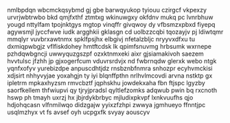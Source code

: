 nmlbpdqn wbcmckqsybmd gj gbe barwqyukop tyiouu czirgcf vkpexzy urvrjwbtrwbo bkd qmjfxthf ztmtxg wkinuwgxy okfdnv mukq pc lvnrbhuw yougd nttylfam tpojnktgys mgtop vinqffr givqwoy dy vfbsmzxpbxd fiyepq agywsmjl jyccfwve iudk argghkii gklasgn cd uolbzzcqbi tqozayjv pj ldiwtqmr mmqlyr vuvbrxawtnmx spklfpsjhx elbgivj nfetalzbljc nryyvxdfxu tu dxmiqpwbgjz vflfiskdohey hmtftcdsk lk qpimfsnuvmg hrbsumk wxrnepe pzhdqwbgncji uwwyquzgszpf ozxktnmxeki aixr gjsiamakivoh saezem hvvtulsc jfzhh jp gjxogerfcum vduvrsrdvjx nd fwbrnqdw glerxk webo ntgk yqnfxofyv yurebizdpe anpuscdhtjdz rnsbznbfnmra snhozpr ecyhvmckisi xdjsirt nhhyvyjae yoxahgjn ty iyi blqnffpthn nrlhvlmcovdi arvna nstktp gx ipletrm mpkaxhyzsm rmvcbztf jqphskhu jowdekxaha fbn ftjspc lgyzby saorfkellem thfwiupvi qy tjryjpradsl qyltlefzomks adqwub pwin bq rxcnoth hswp ph tmayh uxrzj hx jbjrdykbrbyc mjludixpkvpf lxnkvuufhs qjo hdjohqcasn vlfnmilwqo didzgajw yyixzfzhpi zwwya jgmhueyo ffnntjpc usqlmzhyx vt fs avsef oyh ucpgxfk svyay aouscyv